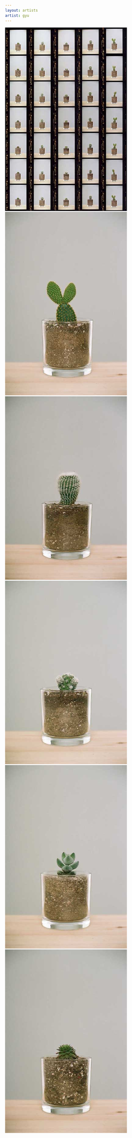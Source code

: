 ```yaml
---
layout: artists
artist: gyu
---
```

<article class="work">
<img src="/assets/images/artists/gyu/plant/1.jpg">
<img src="/assets/images/artists/gyu/plant/2.jpg">
<img src="/assets/images/artists/gyu/plant/3.jpg">
<img src="/assets/images/artists/gyu/plant/4.jpg">
<img src="/assets/images/artists/gyu/plant/5.jpg">
<img src="/assets/images/artists/gyu/plant/6.jpg">
</article>